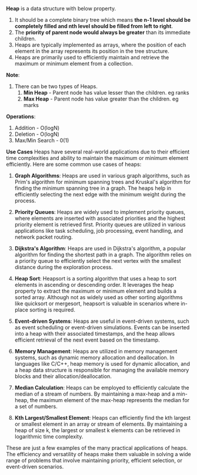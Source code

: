 **Heap** is a data structure with below property.
1. It should be a complete binary tree which means **the n-1 level should be 
completely filled and nth level should be filled from left to right**.
2. The **priority of parent node would always be greater** than its immediate children.
3. Heaps are typically implemented as arrays, where the position of each element in the array represents its position in the tree structure.
4. Heaps are primarily used to efficiently maintain and retrieve the maximum or minimum element from a collection.

**Note**:
1. There can be two types of Heaps.
   1. **Min Heap** - Parent node has value lesser than the children. eg ranks
   2. **Max Heap** - Parent node has value greater than the children. eg marks
   
**Operations**:
1. Addition - O(logN)
2. Deletion - O(logN)
3. Max/Min Search - 0(1)

**Use Cases**
Heaps have several real-world applications due to their efficient time complexities and ability to maintain the maximum or minimum element efficiently. Here are some common use cases of heaps:

1. **Graph Algorithms**: Heaps are used in various graph algorithms, such as Prim's algorithm for minimum spanning trees and Kruskal's algorithm for finding the minimum spanning tree in a graph. The heaps help in efficiently selecting the next edge with the minimum weight during the process.

2. **Priority Queues**: Heaps are widely used to implement priority queues, where elements are inserted with associated priorities and the highest priority element is retrieved first. Priority queues are utilized in various applications like task scheduling, job processing, event handling, and network packet routing.

3. **Dijkstra's Algorithm**: Heaps are used in Dijkstra's algorithm, a popular algorithm for finding the shortest path in a graph. The algorithm relies on a priority queue to efficiently select the next vertex with the smallest distance during the exploration process.

4. **Heap Sort**: Heapsort is a sorting algorithm that uses a heap to sort elements in ascending or descending order. It leverages the heap property to extract the maximum or minimum element and builds a sorted array. Although not as widely used as other sorting algorithms like quicksort or mergesort, heapsort is valuable in scenarios where in-place sorting is required.

5. **Event-driven Systems**: Heaps are useful in event-driven systems, such as event scheduling or event-driven simulations. Events can be inserted into a heap with their associated timestamps, and the heap allows efficient retrieval of the next event based on the timestamp.

6. **Memory Management**: Heaps are utilized in memory management systems, such as dynamic memory allocation and deallocation. In languages like C/C++, heap memory is used for dynamic allocation, and a heap data structure is responsible for managing the available memory blocks and their allocation/deallocation.

7. **Median Calculation**: Heaps can be employed to efficiently calculate the median of a stream of numbers. By maintaining a max-heap and a min-heap, the maximum element of the max-heap represents the median for a set of numbers.

8. **Kth Largest/Smallest Element**: Heaps can efficiently find the kth largest or smallest element in an array or stream of elements. By maintaining a heap of size k, the largest or smallest k elements can be retrieved in logarithmic time complexity.


These are just a few examples of the many practical applications of heaps. The efficiency and versatility of heaps make them valuable in solving a wide range of problems that involve maintaining priority, efficient selection, or event-driven scenarios.





